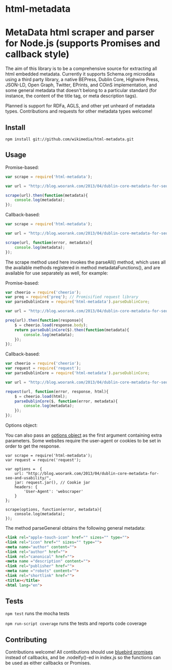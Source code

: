 html-metadata
=============

# MetaData html scraper and parser for Node.js (supports Promises and callback style)

The aim of this library is to be a comprehensive source for extracting all html embedded metadata. Currently it supports Schema.org microdata using a third party library, a native BEPress, Dublin Core, Highwire Press, JSON-LD, Open Graph, Twitter, EPrints, and COinS implementation, and some general metadata that doesn't belong to a particular standard (for instance, the content of the title tag, or meta description tags).

Planned is support for RDFa, AGLS, and other yet unheard of metadata types. Contributions and requests for other metadata types welcome!

## Install

	npm install git://github.com/wikimedia/html-metadata.git

## Usage

Promise-based:

```js
var scrape = require('html-metadata');

var url = "http://blog.woorank.com/2013/04/dublin-core-metadata-for-seo-and-usability/";

scrape(url).then(function(metadata){
	console.log(metadata);
});
```

Callback-based:

```js
var scrape = require('html-metadata');

var url = "http://blog.woorank.com/2013/04/dublin-core-metadata-for-seo-and-usability/";

scrape(url, function(error, metadata){
	console.log(metadata);
});
```

The scrape method used here invokes the parseAll() method, which uses all the available methods registered in method metadataFunctions(), and are available for use separately as well, for example:

Promise-based:
```js
var cheerio = require('cheerio');
var preq = require('preq'); // Promisified request library
var parseDublinCore = require('html-metadata').parseDublinCore;

var url = "http://blog.woorank.com/2013/04/dublin-core-metadata-for-seo-and-usability/";

preq(url).then(function(response){
	$ = cheerio.load(response.body);
	return parseDublinCore($).then(function(metadata){
		console.log(metadata);
	});
});
```

Callback-based:
```js
var cheerio = require('cheerio');
var request = require('request');
var parseDublinCore = require('html-metadata').parseDublinCore;

var url = "http://blog.woorank.com/2013/04/dublin-core-metadata-for-seo-and-usability/";

request(url, function(error, response, html){
	$ = cheerio.load(html);
	parseDublinCore($, function(error, metadata){
		console.log(metadata);
	});
});
```

Options object:

You can also pass an [options object](https://github.com/request/request#requestoptions-callback) as the first argument containing extra parameters. Some websites require the user-agent or cookies to be set in order to get the response.

```
var scrape = require('html-metadata');
var request = require('request');

var options =  {
	url: "http://blog.woorank.com/2013/04/dublin-core-metadata-for-seo-and-usability/",
	jar: request.jar(), // Cookie jar
	headers: {
		'User-Agent': 'webscraper'
	}
};

scrape(options, function(error, metadata){
	console.log(metadata);
});
```

The method parseGeneral obtains the following general metadata:

```html
<link rel="apple-touch-icon" href="" sizes="" type="">
<link rel="icon" href="" sizes="" type="">
<meta name="author" content="">
<link rel="author" href="">
<link rel="canonical" href="">
<meta name ="description" content="">
<link rel="publisher" href="">
<meta name ="robots" content="">
<link rel="shortlink" href="">
<title></title>
<html lang="en">
```

## Tests

```npm test``` runs the mocha tests

```npm run-script coverage``` runs the tests and reports code coverage

## Contributing

Contributions welcome! All contibutions should use [bluebird promises](https://github.com/petkaantonov/bluebird) instead of callbacks,
and be .nodeify()-ed in index.js so the functions can be used as either callbacks or Promises.

